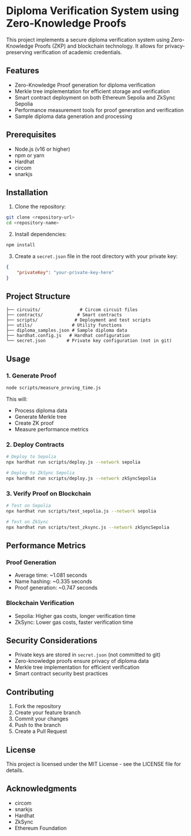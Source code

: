 # Diploma Verification System using Zero-Knowledge Proofs

This project implements a secure diploma verification system using Zero-Knowledge Proofs (ZKP) and blockchain technology. It allows for privacy-preserving verification of academic credentials.

## Features

- Zero-Knowledge Proof generation for diploma verification
- Merkle tree implementation for efficient storage and verification
- Smart contract deployment on both Ethereum Sepolia and ZkSync Sepolia
- Performance measurement tools for proof generation and verification
- Sample diploma data generation and processing

## Prerequisites

- Node.js (v16 or higher)
- npm or yarn
- Hardhat
- circom
- snarkjs

## Installation

1. Clone the repository:
```bash
git clone <repository-url>
cd <repository-name>
```

2. Install dependencies:
```bash
npm install
```

3. Create a `secret.json` file in the root directory with your private key:
```json
{
    "privateKey": "your-private-key-here"
}
```

## Project Structure

```
├── circuits/               # Circom circuit files
├── contracts/             # Smart contracts
├── scripts/              # Deployment and test scripts
├── utils/               # Utility functions
├── diploma_samples.json # Sample diploma data
├── hardhat.config.js   # Hardhat configuration
└── secret.json        # Private key configuration (not in git)
```

## Usage

### 1. Generate Proof

```bash
node scripts/measure_proving_time.js
```

This will:
- Process diploma data
- Generate Merkle tree
- Create ZK proof
- Measure performance metrics

### 2. Deploy Contracts

```bash
# Deploy to Sepolia
npx hardhat run scripts/deploy.js --network sepolia

# Deploy to ZkSync Sepolia
npx hardhat run scripts/deploy.js --network zkSyncSepolia
```

### 3. Verify Proof on Blockchain

```bash
# Test on Sepolia
npx hardhat run scripts/test_sepolia.js --network sepolia

# Test on ZkSync
npx hardhat run scripts/test_zksync.js --network zkSyncSepolia
```

## Performance Metrics

### Proof Generation
- Average time: ~1.081 seconds
- Name hashing: ~0.335 seconds
- Proof generation: ~0.747 seconds

### Blockchain Verification
- Sepolia: Higher gas costs, longer verification time
- ZkSync: Lower gas costs, faster verification time

## Security Considerations

- Private keys are stored in `secret.json` (not committed to git)
- Zero-knowledge proofs ensure privacy of diploma data
- Merkle tree implementation for efficient verification
- Smart contract security best practices

## Contributing

1. Fork the repository
2. Create your feature branch
3. Commit your changes
4. Push to the branch
5. Create a Pull Request

## License

This project is licensed under the MIT License - see the LICENSE file for details.

## Acknowledgments

- circom
- snarkjs
- Hardhat
- ZkSync
- Ethereum Foundation 